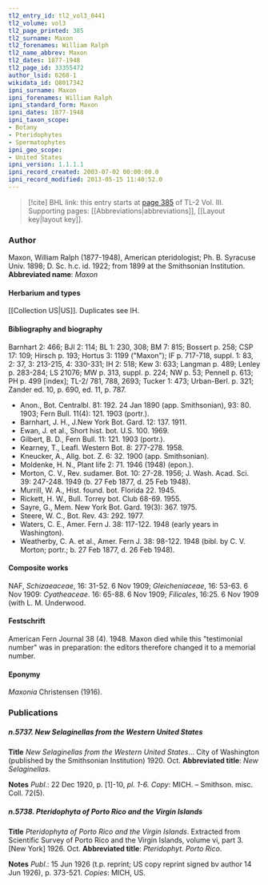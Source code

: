 ```yaml
---
tl2_entry_id: tl2_vol3_0441
tl2_volume: vol3
tl2_page_printed: 385
tl2_surname: Maxon
tl2_forenames: William Ralph
tl2_name_abbrev: Maxon
tl2_dates: 1877-1948
tl2_page_id: 33355472
author_lsid: 6268-1
wikidata_id: Q8017342
ipni_surname: Maxon
ipni_forenames: William Ralph
ipni_standard_form: Maxon
ipni_dates: 1877-1948
ipni_taxon_scope: 
- Botany
- Pteridophytes
- Spermatophytes
ipni_geo_scope: 
- United States
ipni_version: 1.1.1.1
ipni_record_created: 2003-07-02 00:00:00.0
ipni_record_modified: 2013-05-15 11:40:52.0
---
```



> [!cite] BHL link: this entry starts at [page 385](https://www.biodiversitylibrary.org/page/33355472) of TL-2 Vol. III.
> Supporting pages: [[Abbreviations|abbreviations]], [[Layout key|layout key]].

### Author

Maxon, William Ralph (1877-1948), American pteridologist; Ph. B. Syracuse Univ. 1898; D. Sc. h.c. id. 1922; from 1899 at the Smithsonian Institution. 
**Abbreviated name**: *Maxon*

#### Herbarium and types

[[Collection US|US]]. Duplicates see IH.

#### Bibliography and biography

Barnhart 2: 466; BJI 2: 114; BL 1: 230, 308; BM 7: 815; Bossert p. 258; CSP 17: 109; Hirsch p. 193; Hortus 3: 1199 ("Maxon"); IF p. 717-718, suppl. 1: 83, 2: 37, 3: 213-215, 4: 330-331; IH 2: 518; Kew 3: 633; Langman p. 489; Lenley p. 283-284; LS 21076; MW p. 313, suppl. p. 224; NW p. 53; Pennell p. 613; PH p. 499 \[index\]; TL-2/ 781, 788, 2693; Tucker 1: 473; Urban-Berl. p. 321; Zander ed. 10, p. 690, ed. 11, p. 787.
- Anon., Bot. Centralbl. 81: 192. 24 Jan 1890 (app. Smithsonian), 93: 80. 1903; Fern Bull. 11(4): 121. 1903 (portr.).
- Barnhart, J. H., J.New York Bot. Gard. 12: 137. 1911.
- Ewan, J. et al., Short hist. bot. U.S. 100. 1969.
- Gilbert, B. D., Fern Bull. 11: 121. 1903 (portr.).
- Kearney, T., Leafl. Western Bot. 8: 277-278. 1958.
- Kneucker, A., Allg. bot. Z. 6: 32. 1900 (app. Smithsonian).
- Moldenke, H. N., Plant life 2: 71. 1946 (1948) (epon.).
- Morton, C. V., Rev. sudamer. Bot. 10: 27-28. 1956; J. Wash. Acad. Sci. 39: 247-248. 1949 (b. 27 Feb 1877, d. 25 Feb 1948).
- Murrill, W. A., Hist. found. bot. Florida 22. 1945.
- Rickett, H. W., Bull. Torrey bot. Club 68-69. 1955.
- Sayre, G., Mem. New York Bot. Gard. 19(3): 367. 1975.
- Steere, W. C., Bot. Rev. 43: 292. 1977.
- Waters, C. E., Amer. Fern J. 38: 117-122. 1948 (early years in Washington).
- Weatherby, C. A. et al., Amer. Fern J. 38: 98-122. 1948 (bibl. by C. V. Morton; portr.; b. 27 Feb 1877, d. 26 Feb 1948).

#### Composite works

NAF, *Schizaeaceae*, 16: 31-52. 6 Nov 1909; *Gleicheniaceae*, 16: 53-63. 6 Nov 1909: *Cyatheaceae*. 16: 65-88. 6 Nov 1909; *Filicales*, 16:25. 6 Nov 1909 (with L. M. Underwood.

#### Festschrift

American Fern Journal 38 (4). 1948. Maxon died while this "testimonial number" was in preparation: the editors therefore changed it to a memorial number.

#### Eponymy

*Maxonia* Christensen (1916).

### Publications

##### n.5737. New Selaginellas from the Western United States

**Title**
*New Selaginellas from the Western United States*... City of Washington (published by the Smithsonian Institution) 1920. Oct.
**Abbreviated title**: *New Selaginellas*.

**Notes**
*Publ*.: 22 Dec 1920, p. \[1\]-10, *pl. 1-6. Copy*: MICH. – Smithson. misc. Coll. 72(5).

##### n.5738. Pteridophyta of Porto Rico and the Virgin Islands

**Title**
*Pteridophyta of Porto Rico and the Virgin Islands*. Extracted from Scientific Survey of Porto Rico and the Virgin Islands, volume vi, part 3. \[New York\] 1926. Oct.
**Abbreviated title**: *Pteridophyt. Porto Rico*.

**Notes**
*Publ*.: 15 Jun 1926 (t.p. reprint; US copy reprint signed bv author 14 Jun 1926), p. 373-521.
*Copies*: MICH, US.

